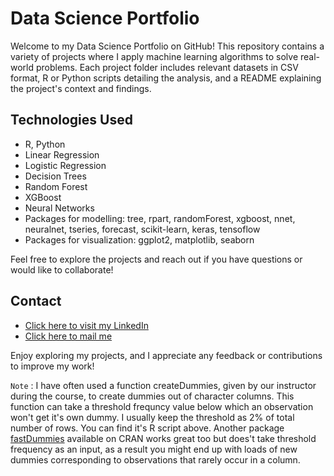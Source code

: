 # Data Science Portfolio

Welcome to my Data Science Portfolio on GitHub! This repository contains a variety of projects where I apply machine learning algorithms to solve real-world problems. Each project folder includes relevant datasets in CSV format, R or Python scripts detailing the analysis, and a README explaining the project's context and findings.

## Technologies Used
- R, Python
- Linear Regression
- Logistic Regression
- Decision Trees
- Random Forest
- XGBoost
- Neural Networks
- Packages for modelling: tree, rpart, randomForest, xgboost, nnet, neuralnet, tseries, forecast, scikit-learn, keras, tensoflow
- Packages for visualization: ggplot2, matplotlib, seaborn

Feel free to explore the projects and reach out if you have questions or would like to collaborate!

## Contact
- [Click here to visit my LinkedIn](https://www.linkedin.com/in/abinash-behera-1b7127112/)
- [Click here to mail me](mailto:abinashb206@gmail.com)

Enjoy exploring my projects, and I appreciate any feedback or contributions to improve my work!

`Note` : I have often used a function createDummies, given by our instructor during the course, to create dummies out of character columns. This function can take a threshold frequncy value below which an observation won't get it's own dummy. I usually keep the threshold as 2% of total number of rows. You can find it's R script above. Another package [fastDummies](https://cran.r-project.org/web/packages/fastDummies/index.html) available on CRAN works great too but does't take threshold frequency as an input, as a result you might end up with loads of new dummies corresponding to observations that rarely occur in a column.
